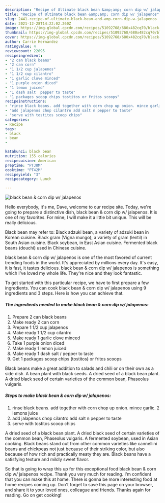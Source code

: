 ```yaml
---
description: "Recipe of Ultimate black bean &amp;amp; corn dip w/ jalapenos"
title: "Recipe of Ultimate black bean &amp;amp; corn dip w/ jalapenos"
slug: 2441-recipe-of-ultimate-black-bean-and-amp-corn-dip-w-jalapenos
date: 2021-12-28T14:22:02.260Z
image: https://img-global.cpcdn.com/recipes/51092768/680x482cq70/black-bean-corn-dip-w-jalapenos-recipe-main-photo.jpg
thumbnail: https://img-global.cpcdn.com/recipes/51092768/680x482cq70/black-bean-corn-dip-w-jalapenos-recipe-main-photo.jpg
cover: https://img-global.cpcdn.com/recipes/51092768/680x482cq70/black-bean-corn-dip-w-jalapenos-recipe-main-photo.jpg
author: Carrie Hernandez
ratingvalue: 4
reviewcount: 22095
recipeingredient:
- "2 can black beans"
- "2 can corn"
- "1 1/2 cup jalapenos"
- "1 1/2 cup cilantro"
- "1 garlic clove minced"
- "1 purple onion diced"
- "1 lemon juiced"
- "1 dash salt  pepper to taste"
- "1 packages scoop chips tostitos or fritos scoops"
recipeinstructions:
- "rinse black beans. add together with corn chop up onion. mince garlic. 2 lemons juice"
- "add jalapenos chop cilantro add salt n pepper to taste"
- "serve with tostitos scoop chips"
categories:
- Recipe
tags:
- black
- bean
- 

katakunci: black bean  
nutrition: 155 calories
recipecuisine: American
preptime: "PT38M"
cooktime: "PT42M"
recipeyield: "3"
recipecategory: Lunch

---
```



![black bean &amp; corn dip w/ jalapenos](https://img-global.cpcdn.com/recipes/51092768/680x482cq70/black-bean-corn-dip-w-jalapenos-recipe-main-photo.jpg)

Hello everybody, it's me, Dave, welcome to our recipe site. Today, we're going to prepare a distinctive dish, black bean &amp; corn dip w/ jalapenos. It is one of my favorites. For mine, I will make it a little bit unique. This will be really delicious.

Black bean may refer to: Black adzuki bean, a variety of adzuki bean in Korean cuisine. Black gram (Vigna mungo), a variety of gram (lentil) in South Asian cuisine. Black soybean, in East Asian cuisine. Fermented black beans (douchi) used in Chinese cuisine.

black bean &amp; corn dip w/ jalapenos is one of the most favored of current trending foods in the world. It's appreciated by millions every day. It's easy, it is fast, it tastes delicious. black bean &amp; corn dip w/ jalapenos is something which I've loved my whole life. They're nice and they look fantastic.


To get started with this particular recipe, we have to first prepare a few ingredients. You can cook black bean &amp; corn dip w/ jalapenos using 9 ingredients and 3 steps. Here is how you can achieve that.

<!--inarticleads1-->

##### The ingredients needed to make black bean &amp; corn dip w/ jalapenos:

1. Prepare 2 can black beans
1. Make ready 2 can corn
1. Prepare 1 1/2 cup jalapenos
1. Make ready 1 1/2 cup cilantro
1. Make ready 1 garlic clove minced
1. Take 1 purple onion diced
1. Make ready 1 lemon juiced
1. Make ready 1 dash salt / pepper to taste
1. Get 1 packages scoop chips (tostitos) or fritos scoops


Black beans make a great addition to salads and chili or on their own as a side dish. A bean plant with black seeds. A dried seed of a black bean plant. A dried black seed of certain varieties of the common bean, Phaseolus vulgaris. 

<!--inarticleads2-->

##### Steps to make black bean &amp; corn dip w/ jalapenos:

1. rinse black beans. add together with corn chop up onion. mince garlic. 2 lemons juice
1. add jalapenos chop cilantro add salt n pepper to taste
1. serve with tostitos scoop chips


A dried seed of a black bean plant. A dried black seed of certain varieties of the common bean, Phaseolus vulgaris. A fermented soybean, used in Asian cooking. Black beans stand out from other common varieties like cannellini beans and chickpeas not just because of their striking color, but also because of how rich and practically meaty they are. Black beans have a satisfying texture and mildly sweet flavor. 

So that is going to wrap this up for this exceptional food black bean &amp; corn dip w/ jalapenos recipe. Thank you very much for reading. I'm confident that you can make this at home. There is gonna be more interesting food at home recipes coming up. Don't forget to save this page on your browser, and share it to your loved ones, colleague and friends. Thanks again for reading. Go on get cooking!
